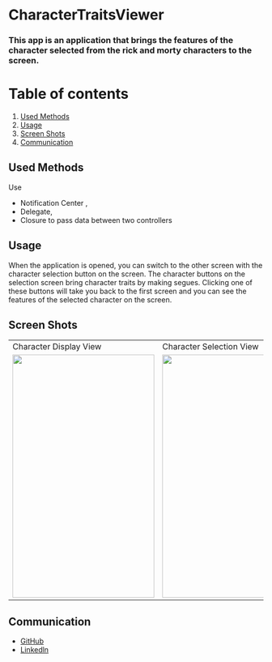 # CharacterTraitsViewer
### This app is an application that brings the features of the character selected from the rick and morty characters to the screen.

# Table of contents 

1. [Used Methods ](#UsedMethods)
2. [Usage](#Usage)
3. [Screen Shots](#ScreenShots)
4. [Communication](#Communication)



## Used Methods  <a name="UsedMethods"></a>
Use 
- Notification Center ,
- Delegate,
- Closure   to pass data between two controllers

 
## Usage <a name="Usage"></a>
When the application is opened, you can switch to the other screen with the character selection button on the screen. The character buttons on the selection screen bring character traits by making segues. Clicking one of these buttons will take you back to the first screen and you can see the features of the selected character on the screen.


## Screen Shots <a name="ScreenShots"></a>
  <table>
  <tr>
    <td>Character Display View</td>
    <td>Character Selection View</td>
    <td>Beth's features</td>
    <td>Morty's features</td>
    <td>Rick's features</td>
   
  </tr>
  <tr>
    <td><img src="https://user-images.githubusercontent.com/75203610/147101320-85f49187-7a2a-41a5-b3d4-e944bf51d658.png" width=280 height=480></td>
    <td><img src="https://user-images.githubusercontent.com/75203610/147101456-0915b3f6-0e8b-4239-98f1-3c923a718ce2.png" width=280 height=480></td>
    <td><img src="https://user-images.githubusercontent.com/75203610/147101526-4590eab6-10e1-4c8f-8a7b-105d04f3fbda.png" width=280 height=480></td>
    <td><img src="https://user-images.githubusercontent.com/75203610/147101592-8ede5c0b-02c7-4ae2-8212-8fa7e30ead55.png" width=280 height=480></td>
    <td><img src="https://user-images.githubusercontent.com/75203610/147101659-ad68b96b-1c65-4e3e-8855-09fdc6a64529.png" width=280 height=480></td>
   
  </tr>
 </table>


## Communication <a name="Communication"></a>
- [GitHub](https://github.com/SaniyeToy)
- [Linkedln](https://www.linkedin.com/in/saniye-toy/)
